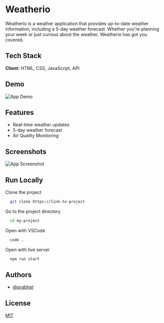 
# Weatherio

Weatherio is a weather application that provides up-to-date weather information, including a 5-day weather forecast. Whether you're planning your week or just curious about the weather, Weatherio has got you covered.

## Tech Stack

**Client:** HTML, CSS, JavaScript, API

## Demo

![App Demo]([(https://weatherio-prabhat.vercel.app/#/current-location)])

## Features

- Real-time weather updates
-  5-day weather forecast
- Air Quality Monitoring 

## Screenshots

![App Screenshot](![image](https://github.com/Prabhat2912/weatherio/assets/114847239/b3af7bca-f74f-477a-892a-a1ec49bade22)
)

## Run Locally

Clone the project

```bash
  git clone https://link-to-project
```

Go to the project directory

```bash
  cd my-project
```

Open with VSCode

```bash
  code .
```

Open with live server

```bash
  npm run start
```


## Authors

- [@prabhat](https://www.github.com/Prabhat2912)

## License

[MIT](https://choosealicense.com/licenses/mit/)
